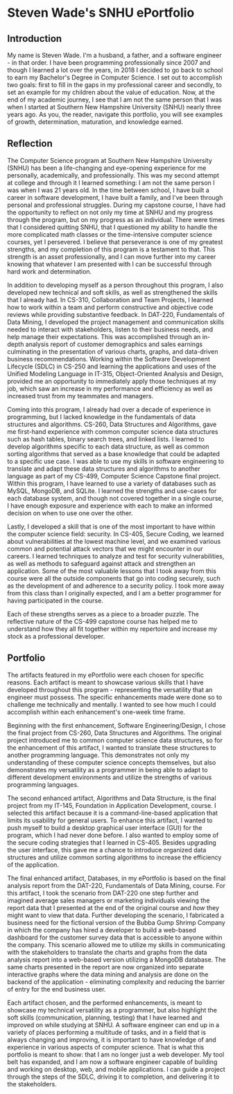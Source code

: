 # Steven Wade's SNHU ePortfolio

## Introduction

My name is Steven Wade. I'm a husband, a father, and a software engineer - in that order. I have been programming professionally since 2007 and though I learned a lot over the years, in 2018 I decided to go back to school to earn my Bachelor's Degree in Computer Science. I set out to accomplish two goals: first to fill in the gaps in my professional career and secondly, to set an example for my children about the value of education. Now, at the end of my academic journey, I see that I am not the same person that I was when I started at Southern New Hampshire University (SNHU) nearly three years ago. As you, the reader, navigate this portfolio, you will see examples of growth, determination, maturation, and knowledge earned.

## Reflection

The Computer Science program at Southern New Hampshire University (SNHU) has been a life-changing and eye-opening experience for me personally, academically, and professionally. This was my second attempt at college and through it I learned something: I am not the same person I was when I was 21 years old. In the time between school, I have built a career in software development, I have built a family, and I've been through personal and professional struggles. During my capstone course, I have had the opportunity to reflect on not only my time at SNHU and my progress through the program, but on my progress as an individual. There were times that I considered quitting SNHU, that I questioned my ability to handle the more complicated math classes or the time-intensive computer science courses, yet I persevered. I believe that perseverance is one of my greatest strengths, and my completion of this program is a testament to that. This strength is an asset professionally, and I can move further into my career knowing that whatever I am presented with I can be successful through hard work and determination.

In addition to developing myself as a person throughout this program, I also developed new technical and soft skills, as well as strengthened the skills that I already had. In CS-310, Collaboration and Team Projects, I learned how to work within a team and perform constructive and objective code reviews while providing substantive feedback. In DAT-220, Fundamentals of Data Mining, I developed the project management and communication skills needed to interact with stakeholders, listen to their business needs, and help manage their expectations. This was accomplished through an in-depth analysis report of customer demographics and sales earnings culminating in the presentation of various charts, graphs, and data-driven business recommendations. Working within the Software Development Lifecycle (SDLC) in CS-250 and learning the applications and uses of the Unified Modeling Language in IT-315, Object-Oriented Analysis and Design, provided me an opportunity to immediately apply those techniques at my job, which saw an increase in my performance and efficiency as well as increased trust from my teammates and managers.

Coming into this program, I already had over a decade of experience in programming, but I lacked knowledge in the fundamentals of data structures and algorithms. CS-260, Data Structures and Algorithms, gave me first-hand experience with common computer science data structures such as hash tables, binary search trees, and linked lists. I learned to develop algorithms specific to each data structure, as well as common sorting algorithms that served as a base knowledge that could be adapted to a specific use case. I was able to use my skills in software engineering to translate and adapt these data structures and algorithms to another language as part of my CS-499, Computer Science Capstone final project. Within this program, I have learned to use a variety of databases such as MySQL, MongoDB, and SQLite. I learned the strengths and use-cases for each database system, and though not covered together in a single course, I have enough exposure and experience with each to make an informed decision on when to use one over the other.

Lastly, I developed a skill that is one of the most important to have within the computer science field: security. In CS-405, Secure Coding, we learned about vulnerabilities at the lowest machine level, and we examined various common and potential attack vectors that we might encounter in our careers. I learned techniques to analyze and test for security vulnerabilities, as well as methods to safeguard against attack and strengthen an application. Some of the most valuable lessons that I took away from this course were all the outside components that go into coding securely, such as the development of and adherence to a security policy. I took more away from this class than I originally expected, and I am a better programmer for having participated in the course.

Each of these strengths serves as a piece to a broader puzzle. The reflective nature of the CS-499 capstone course has helped me to understand how they all fit together within my repertoire and increase my stock as a professional developer.

## Portfolio

The artifacts featured in my ePortfolio were each chosen for specific reasons. Each artifact is meant to showcase various skills that I have developed throughout this program - representing the versatility that an engineer must possess. The specific enhancements made were done so to challenge me technically and mentally. I wanted to see how much I could accomplish within each enhancement's one-week time frame.

Beginning with the first enhancement, Software Engineering/Design, I chose the final project from CS-260, Data Structures and Algorithms. The original project introduced me to common computer science data structures, so for the enhancement of this artifact, I wanted to translate these structures to another programming language. This demonstrates not only my understanding of these computer science concepts themselves, but also demonstrates my versatility as a programmer in being able to adapt to different development environments and utilize the strengths of various programming languages.

The second enhanced artifact, Algorithms and Data Structure, is the final project from my IT-145, Foundation in Application Development, course. I selected this artifact because it is a command-line-based application that limits its usability for general users. To enhance this artifact, I wanted to push myself to build a desktop graphical user interface (GUI) for the program, which I had never done before. I also wanted to employ some of the secure coding strategies that I learned in CS-405. Besides upgrading the user interface, this gave me a chance to introduce organized data structures and utilize common sorting algorithms to increase the efficiency of the application.

The final enhanced artifact, Databases, in my ePortfolio is based on the final analysis report from the DAT-220, Fundamentals of Data Mining, course. For this artifact, I took the scenario from DAT-220 one step further and imagined average sales managers or marketing individuals viewing the report data that I presented at the end of the original course and *how* they might want to view that data. Further developing the scenario, I fabricated a business need for the fictional version of the Bubba Gump Shrimp Company in which the company has hired a developer to build a web-based dashboard for the customer survey data that is accessible to anyone within the company. This scenario allowed me to utilize my skills in communicating with the stakeholders to translate the charts and graphs from the data analysis report into a web-based version utilizing a MongoDB database. The same charts presented in the report are now organized into separate interactive graphs where the data mining and analysis are done on the backend of the application - eliminating complexity and reducing the barrier of entry for the end business user.

Each artifact chosen, and the performed enhancements, is meant to showcase my technical versatility as a programmer, but also highlight the soft skills (communication, planning, testing) that I have learned and improved on while studying at SNHU. A software engineer can end up in a variety of places performing a multitude of tasks, and in a field that is always changing and improving, it is important to have knowledge of and experience in various aspects of computer science. That is what this portfolio is meant to show: that I am no longer just a web developer. My tool belt has expanded, and I am now a software engineer capable of building and working on desktop, web, and mobile applications. I can guide a project through the steps of the SDLC, driving it to completion, and delivering it to the stakeholders.
